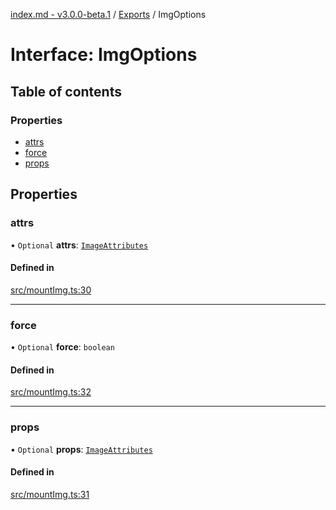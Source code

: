 [index.md - v3.0.0-beta.1](../README.md) / [Exports](../modules.md) / ImgOptions

# Interface: ImgOptions

## Table of contents

### Properties

- [attrs](ImgOptions.md#attrs)
- [force](ImgOptions.md#force)
- [props](ImgOptions.md#props)

## Properties

### attrs

• `Optional` **attrs**: [`ImageAttributes`](../modules.md#imageattributes)

#### Defined in

[src/mountImg.ts:30](https://github.com/saqqdy/js-cool/blob/39ac1fd/src/mountImg.ts#L30)

---

### force

• `Optional` **force**: `boolean`

#### Defined in

[src/mountImg.ts:32](https://github.com/saqqdy/js-cool/blob/39ac1fd/src/mountImg.ts#L32)

---

### props

• `Optional` **props**: [`ImageAttributes`](../modules.md#imageattributes)

#### Defined in

[src/mountImg.ts:31](https://github.com/saqqdy/js-cool/blob/39ac1fd/src/mountImg.ts#L31)
